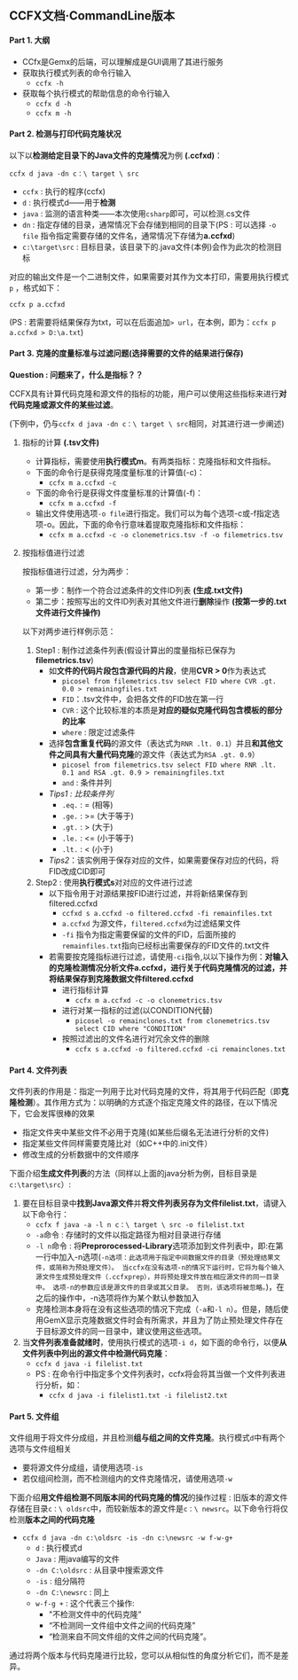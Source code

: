 ## CCFX文档·CommandLine版本

#### Part 1. 大纲
 - CCfx是Gemx的后端，可以理解成是GUI调用了其进行服务
 - 获取执行模式列表的命令行输入
    - `ccfx -h`
 - 获取每个执行模式的帮助信息的命令行输入
    - ` ccfx d -h `
    - ` ccfx m -h `

#### Part 2. 检测与打印代码克隆状况
以下以**检测给定目录下的Java文件的克隆情况**为例 **(.ccfxd)**：

` ccfx d java -dn c：\ target \ src `
- `ccfx` : 执行的程序(ccfx)
- `d` : 执行模式d——用于**检测**
- `java` : 监测的语言种类——本次使用`csharp`即可，可以检测.cs文件
- `dn` : 指定存储的目录，通常情况下会存储到相同的目录下(PS : 可以选择 `-o file` 指令指定需要存储的文件名，通常情况下存储为**a.ccfxd**)
- `c:\target\src` : 目标目录，该目录下的.java文件(本例)会作为此次的检测目标

对应的输出文件是一个二进制文件，如果需要对其作为文本打印，需要用执行模式 `p` ，格式如下：

`ccfx p a.ccfxd`

(PS : 若需要将结果保存为txt，可以在后面追加`> url`，在本例，即为：`ccfx p a.ccfxd > D:\a.txt`)

#### Part 3. 克隆的度量标准与过滤问题(选择需要的文件的结果进行保存)

**Question : 问题来了，什么是指标？？**

CCFX具有计算代码克隆和源文件的指标的功能，用户可以使用这些指标来进行**对代码克隆或源文件的某些过滤**。

(下例中，仍与` ccfx d java -dn c：\ target \ src `相同，对其进行进一步阐述)

1. 指标的计算 **(.tsv文件)**
    - 计算指标，需要使用**执行模式m**。有两类指标：克隆指标和文件指标。
    - 下面的命令行是获得克隆度量标准的计算值(-c)：
        - `ccfx m a.ccfxd -c`
    - 下面的命令行是获得文件度量标准的计算值(-f)：
        - `ccfx m a.ccfxd -f`
    - 输出文件使用选项`-o file`进行指定。我们可以为每个选项-c或-f指定选项-o。因此，下面的命令行意味着提取克隆指标和文件指标：
        - `ccfx m a.ccfxd -c -o clonemetrics.tsv -f -o filemetrics.tsv`

2. 按指标值进行过滤

   按指标值进行过滤，分为两步：
    - 第一步：制作一个符合过滤条件的文件ID列表 **(生成.txt文件)**
    - 第二步：按照写出的文件ID列表对其他文件进行**删除**操作 **(按第一步的.txt文件进行文件操作)**
    
    以下对两步进行样例示范：
    1. Step1 : 制作过滤条件列表(假设计算出的度量指标已保存为 **filemetrics.tsv**)
        - 如**文件的代码片段包含源代码的片段**，使用**CVR > 0**作为表达式
            - `picosel from filemetrics.tsv select FID where CVR .gt. 0.0 > remainingfiles.txt`
            - `FID`：.tsv文件中，会把各文件的FID放在第一行
            - `CVR` : 这个比较标准的本质是**对应的疑似克隆代码包含模板的部分的比率**
            - `where` : 限定过滤条件
        - 选择**包含重复代码**的源文件（表达式为`RNR .lt. 0.1`）并且**和其他文件之间具有大量代码克隆**的源文件（表达式为`RSA .gt. 0.9`）
            - `picosel from filemetrics.tsv select FID where RNR .lt. 0.1 and RSA .gt. 0.9 > remainingfiles.txt`
            - `and` : 条件并列
        - *Tips1 : 比较条件列*
            - `.eq.` :	= (相等)
            - `.ge.` : >= (大于等于)
            - `.gt.` : > (大于)
            - `.le.` : <= (小于等于)
            - `.lt.` : < (小于)
        - *Tips2*：该实例用于保存对应的文件，如果需要保存对应的代码，将FID改成CID即可
    2. Step2 : 使用**执行模式s**对对应的文件进行过滤
        - 以下指令用于对源结果按FID进行过滤，并将新结果保存到filtered.ccfxd
            - `ccfxd s a.ccfxd -o filtered.ccfxd -fi remainfiles.txt`
            - `a.ccfxd` 为源文件，`filtered.ccfxd`为过滤结果文件
            - `-fi` 指令为指定需要保留的文件的FID，后面所接的 `remainfiles.txt`指向已经标出需要保存的FID文件的.txt文件
        - 若需要按克隆指标进行过滤，请使用`-ci`指令,以以下操作为例：**对输入的克隆检测情况分析文件a.ccfxd，进行关于代码克隆情况的过滤，并将结果保存到克隆数据文件filtered.ccfxd**
            - 进行指标计算
                - `ccfx m a.ccfxd -c -o clonemetrics.tsv`
            - 进行对某一指标的过滤(以CONDITION代替)
                - `picosel -o remainclones.txt from clonemetrics.tsv select CID where "CONDITION"`
            - 按照过滤出的文件名进行对冗余文件的删除
                - `ccfx s a.ccfxd -o filtered.ccfxd -ci remainclones.txt`

#### Part 4. 文件列表
文件列表的作用是：指定一列用于比对代码克隆的文件，将其用于代码匹配（即**克隆检测**）。其作用方式为：以明确的方式逐个指定克隆文件的路径，在以下情况下，它会发挥很棒的效果
- 指定文件夹中某些文件不必用于克隆(如某些后缀名无法进行分析的文件)
- 指定某些文件同样需要克隆比对（如C++中的.ini文件）
- 修改生成的分析数据中的文件顺序

下面介绍**生成文件列表**的方法（同样以上面的java分析为例，目标目录是`c:\target\src`）:
1. 要在目标目录中**找到Java源文件**并**将文件列表另存为文件filelist.txt**，请键入以下命令行：
    - `ccfx f java -a -l n c：\ target \ src -o filelist.txt`
    - `-a`命令 :  存储时的文件以指定路径为相对目录进行存储
    - `-l n`命令 : 将**Preprorocessed-Library**选项添加到文件列表中，即:在第一行中加入-n选项(`-n选项：此选项用于指定中间数据文件的目录（预处理结果文件，或简称为预处理文件）。 当ccfx在没有选项-n的情况下运行时，它将为每个输入源文件生成预处理文件（.ccfxprep），并将预处理文件放在相应源文件的同一目录中。 选项-n的参数应该是源文件的目录或其父目录。 否则，该选项将被忽略。`)，在之后的操作中，-n选项将作为某个默认参数加入
    - 克隆检测本身将在没有这些选项的情况下完成（`-a`和`-l n`）。但是，随后使用GemX显示克隆数据文件时会有所需求，并且为了防止预处理文件存在于目标源文件的同一目录中，建议使用这些选项。
2. 当**文件列表准备就绪时**，使用执行模式的选项`-i d`，如下面的命令行，以便**从文件列表中列出的源文件中检测代码克隆**：
    - `ccfx d java -i filelist.txt`
    - PS : 在命令行中指定多个文件列表时，ccfx将会将其当做一个文件列表进行分析，如：
        - `ccfx d java -i filelist1.txt -i filelist2.txt`

#### Part 5. 文件组
文件组用于将文件分成组，并且检测**组与组之间的文件克隆**。执行模式`d`中有两个选项与文件组相关
- 要将源文件分成组，请使用选项`-is`
- 若仅组间检测，而不检测组内的文件克隆情况，请使用选项`-w`

下面介绍**用文件组检测不同版本间的代码克隆的情况**的操作过程 : 旧版本的源文件存储在目录`c：\ oldsrc`中，而较新版本的源文件是`c：\ newsrc`。以下命令行将仅检测**版本之间的代码克隆**
- `ccfx d java -dn c:\oldsrc -is -dn c:\newsrc -w f-w-g+`
    - `d` : 执行模式d
    - `Java` : 用java编写的文件
    - `-dn C:\oldsrc` : 从目录中搜索源文件
    - `-is` : 组分隔符
    - `-dn C:\newsrc` : 同上
    - `w-f-g +` : 这个代表三个操作:
        - "不检测文件中的代码克隆”
        - “不检测同一文件组中文件之间的代码克隆”
        - “检测来自不同文件组的文件之间的代码克隆”。

通过将两个版本与代码克隆进行比较，您可以从相似性的角度分析它们，而不是差异。